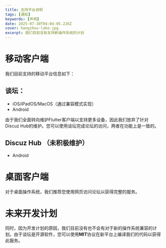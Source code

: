 ```yaml
---
title: 支持平台说明
tags: [通知]
keywords: [声明]
date: 2025-07-30T04:04:05.226Z
cover: hangzhou-lake.jpg
excerpt: 我们目前没有支持新操作系统的计划
---
```


# 移动客户端

我们目前支持的移动平台信息如下：

## 谈坛：

+ iOS/iPadOS/MacOS（通过兼容模式实现）
+ Android

由于我们全面转向维护Flutter客户端以支持更多设备，因此我们放弃了针对Discuz Hub的维护。您可以使用谈坛完成论坛的访问，两者在功能上是一致的。

## Discuz Hub （未积极维护）

+ Android

# 桌面客户端

对于桌面操作系统，我们推荐您使用网页访问论坛以获得完整的服务。

# 未来开发计划

同时，因为开发计划的原因，我们目前没有也不会有对于新的操作系统兼容的计划。由于谈坛是开源软件，您可以使用**MIT**协议在新平台上编译我们的代码以获得此服务。